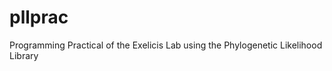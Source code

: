 pllprac
=======

Programming Practical of the Exelicis Lab using the Phylogenetic Likelihood Library
